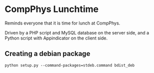 # CompPhys Lunchtime #

Reminds everyone that it is time for lunch at CompPhys.

Driven by a PHP script and MySQL database on the server side, and a Python script with Appindicator on the client side.

## Creating a debian package ##

    python setup.py --command-packages=stdeb.command bdist_deb
